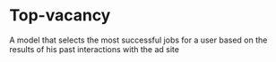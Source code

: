# Top-vacancy
A model that selects the most successful jobs for a user based on the results of his past interactions with the ad site
